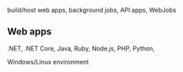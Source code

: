 build/host web apps, background jobs, API apps, WebJobs

## Web apps

.NET, .NET Core, Java, Ruby, Node.js, PHP, Python,

Windows/Linux environment